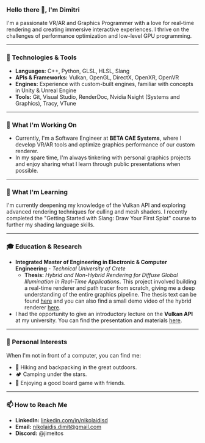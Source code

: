 ### Hello there 👋, I'm Dimitri

I'm a passionate VR/AR and Graphics Programmer with a love for real-time rendering and creating immersive interactive experiences. I thrive on the challenges of performance optimization and low-level GPU programming.

---

### 🔧 Technologies & Tools

* **Languages:** C++, Python, GLSL, HLSL, Slang
* **APIs & Frameworks:** Vulkan, OpenGL, DirectX, OpenXR, OpenVR
* **Engines:** Experience with custom-built engines, familiar with concepts in Unity & Unreal Engine
* **Tools:** Git, Visual Studio, RenderDoc, Nvidia Nsight (Systems and Graphics), Tracy, VTune

---

### 🔭 What I'm Working On

* Currently, I'm a Software Engineer at **BETA CAE Systems**, where I develop VR/AR tools and optimize graphics performance of our custom renderer.
* In my spare time, I'm always tinkering with personal graphics projects and enjoy sharing what I learn through public presentations when possible.

---

### 🌱 What I'm Learning

I'm currently deepening my knowledge of the Vulkan API and exploring advanced rendering techniques for culling and mesh shaders. I recently completed the "Getting Started with Slang: Draw Your First Splat" course to further my shading language skills.

---

### 🎓 Education & Research

* **Integrated Master of Engineering in Electronic & Computer Engineering** - *Technical University of Crete*
    * **Thesis:** *Hybrid and Non-Hybrid Rendering for Diffuse Global Illumination in Real-Time Applications*. This project involved building a real-time renderer and path tracer from scratch, giving me a deep understanding of the entire graphics pipeline. The thesis text can be found [here](https://dias.library.tuc.gr/view/102378?locale=en) and you can also find a small demo video of the hybrid renderer [here](https://www.youtube.com/watch?v=dc-FNRCIQus).
* I had the opportunity to give an introductory lecture on the **Vulkan API** at my university. You can find the presentation and materials [here](https://github.com/dnikolaidis2/intro-to-low-level-gpu).

---

### 🥾 Personal Interests

When I'm not in front of a computer, you can find me:

* 🥾 Hiking and backpacking in the great outdoors.
* 🏕️ Camping under the stars.
* 🎲 Enjoying a good board game with friends.

---

### 📫 How to Reach Me

* **LinkedIn:** [linkedin.com/in/nikolaidisd](https://www.linkedin.com/in/nikolaidisd/)
* **Email:** nikolaidis.dimit@gmail.com
* **Discord:** @jimeitos
